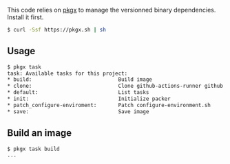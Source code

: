 This code relies on [pkgx](https://pkgx.sh/?via=curl) to manage the versionned binary dependencies.  
Install it first.
```bash
$ curl -Ssf https://pkgx.sh | sh
```

## Usage
```bash
$ pkgx task
task: Available tasks for this project:
* build:                            Build image
* clone:                            Clone github-actions-runner github repository
* default:                          List tasks
* init:                             Initialize packer
* patch_configure-enviroment:       Patch configure-environment.sh
* save:                             Save image
```

## Build an image
```bash
$ pkgx task build
...
```